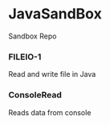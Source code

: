 # JavaSandBox
Sandbox Repo


### FILEIO-1
Read and write file in Java

### ConsoleRead
Reads data from console

